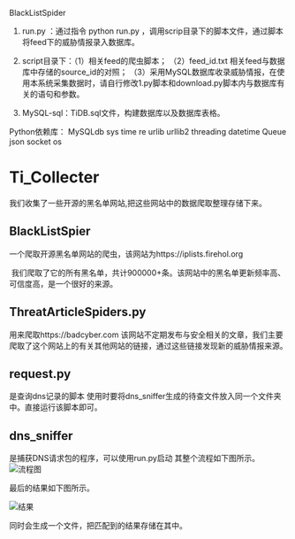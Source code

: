 BlackListSpider

1. run.py ：通过指令 python run.py  ，调用scrip目录下的脚本文件，通过脚本将feed下的威胁情报录入数据库。

2. script目录下：（1）相关feed的爬虫脚本；
		（2）feed_id.txt 相关feed与数据库中存储的source_id的对照；
		（3）采用MySQL数据库收录威胁情报，在使用本系统采集数据时，请自行修改1.py脚本和download.py脚本内与数据库有关的语句和参数。
		
3. MySQL-sql：TiDB.sql文件，构建数据库以及数据库表格。

Python依赖库：
MySQLdb
sys 
time
re
urlib
urllib2
threading
datetime
Queue
json
socket
os


# Ti_Collecter
  我们收集了一些开源的黑名单网站,把这些网站中的数据爬取整理存储下来。
## BlackListSpier
  一个爬取开源黑名单网站的爬虫，该网站为https://iplists.firehol.org 
  
  我们爬取了它的所有黑名单，共计900000+条。该网站中的黑名单更新频率高、可信度高，是一个很好的来源。
## ThreatArticleSpiders.py
  用来爬取https://badcyber.com 该网站不定期发布与安全相关的文章，我们主要爬取了这个网站上的有关其他网站的链接，通过这些链接发现新的威胁情报来源。
## request.py
  是查询dns记录的脚本 使用时要将dns_sniffer生成的待查文件放入同一个文件夹中。直接运行该脚本即可。
## dns_sniffer
  是捕获DNS请求包的程序，可以使用run.py启动
  其整个流程如下图所示。
  ![流程图](https://github.com/scu-igroup/Ti_Collecter/raw/master/images/流程.png)
  
  最后的结果如下图所示。
  
  ![结果](https://github.com/scu-igroup/Ti_Collecter/raw/master/images/fin.png)
  
  同时会生成一个文件，把匹配到的结果存储在其中。
